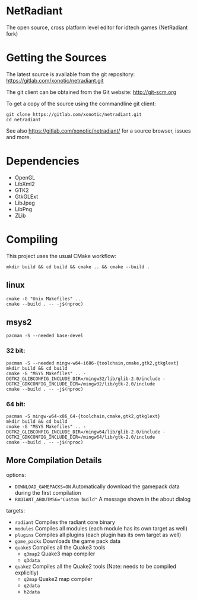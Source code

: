 NetRadiant
==========

The open source, cross platform level editor for idtech games (NetRadiant fork)

# Getting the Sources

The latest source is available from the git repository:
https://gitlab.com/xonotic/netradiant.git

The git client can be obtained from the Git website:
http://git-scm.org

To get a copy of the source using the commandline git client:
```
git clone https://gitlab.com/xonotic/netradiant.git
cd netradiant
```

See also https://gitlab.com/xonotic/netradiant/ for a source browser, issues and more.

# Dependencies

 * OpenGL
 * LibXml2
 * GTK2
 * GtkGLExt
 * LibJpeg
 * LibPng
 * ZLib

# Compiling

This project uses the usual CMake workflow:

    mkdir build && cd build && cmake .. && cmake --build .

## linux

```
cmake -G "Unix Makefiles" ..
cmake --build . -- -j$(nproc)
```

## msys2

`pacman -S --needed base-devel`

### 32 bit:

```
pacman -S --needed mingw-w64-i686-{toolchain,cmake,gtk2,gtkglext}
mkdir build && cd build
cmake -G "MSYS Makefiles" .. -DGTK2_GLIBCONFIG_INCLUDE_DIR=/mingw32/lib/glib-2.0/include -DGTK2_GDKCONFIG_INCLUDE_DIR=/mingw32/lib/gtk-2.0/include
cmake --build . -- -j$(nproc)
```

### 64 bit:

```
pacman -S mingw-w64-x86_64-{toolchain,cmake,gtk2,gtkglext}
mkdir build && cd build
cmake -G "MSYS Makefiles" .. -DGTK2_GLIBCONFIG_INCLUDE_DIR=/mingw64/lib/glib-2.0/include -DGTK2_GDKCONFIG_INCLUDE_DIR=/mingw64/lib/gtk-2.0/include
cmake --build . -- -j$(nproc)
```

More Compilation Details
------------------------

options:
 * `DOWNLOAD_GAMEPACKS=ON`
   Automatically download the gamepack data during the first compilation
 * `RADIANT_ABOUTMSG="Custom build"`
   A message shown in the about dialog

targets:
 * `radiant`    Compiles the radiant core binary
 * `modules`    Compiles all modules (each module has its own target as well)
 * `plugins`    Compiles all plugins (each plugin has its own target as well)
 * `game_packs` Downloads the game pack data
 * `quake3`     Compiles all the Quake3 tools
   - `q3map2`     Quake3 map compiler
   - `q3data`
 * `quake2`     Compiles all the Quake2 tools (Note: needs to be compiled explicitly)
   - `q2map`      Quake2 map compiler
   - `q2data`
   - `h2data`
